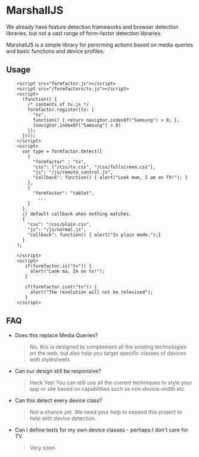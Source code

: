 MarshallJS
==========

We already have feature detection frameworks and browser detection libraries,
 but not a vast range of form-factor detection libraries.

MarshallJS is a simple library for perorming actions based on media queries and basic functions and device profiles.

Usage
-----
        <script src="formfactor.js"></script>
        <script src="/formfactors/tv.js"></script>
        <script>
          (function() {
            /* contents of tv.js */
            formfactor.register(tv: [ 
              "tv",
              function() { return navigtor.indexOf("Samsung") > 0; },
              (navigtor.indexOf("Samsung") > 0)
            ]);
          })();
        </script>
        <script>
          var type = formfactor.detect([
            {
              "formfactor" : "tv",
              "css": ["/css/tv.css", "/css/fullscreen.css"],
              "js": "/js/remote_control.js",
              "callback": function() { alert("Look mum, I am on TV!"); }
            },
            {
              "formfactor": "tablet",
                ...
            }
          },
          // default callback when nothing matches. 
          {
            "css": "/css/plain.css",
            "js": "/js/normal.js",
            "callback": function() { alert("In plain mode.");}
          }
        );
       
        </script>
        <script>
           if(formfactor.is("tv")) {
             alert("Look ma, Im on tv!");
           }

           if(formfactor.isnt("tv")) {
             alert("The revolution will not be televised");
           }
        </script>

FAQ
---

*  Does this replace Media Queries?
   > No, this is designed to complement all the existing technologies on the web, but also help 
     you target specific classes of devices with stylesheets

*  Can our design still be responsive?
   > Heck Yes!  You can still use all the current techniques to style your app or site based
     on capabilities such as min-device-width etc

*  Can this detect every device class?
   > Not a chance yet. We need your help to expand this project to help with device detection.

*  Can I define tests for my own device classes - perhaps I don't care for TV.
   > Very soon.
